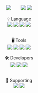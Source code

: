 <div align="center">
  <img src="http://mazassumnida.wtf/api/v2/generate_badge?boj=zxcrtf245">  
  <img src="http://mazandi.herokuapp.com/api?handle=zxcrtf245&theme=dark"/>
  <img src="https://github-readme-stats.vercel.app/api?username=Zunhokim&show_icons=true&theme=radical"</br>
</div>

<div align="center">
  </br>💡 Language</br>
  <img src="https://img.shields.io/badge/Python-3776AB?style=flat-square&logo=Python&logoColor=FFFFFF"/>
  <img src="https://img.shields.io/badge/HTML5-E34F26?style=flat-square&logo=HTML5&logoColor=FFFFFF"/>
  <img src="https://img.shields.io/badge/CSS3-1572B6?style=flat-square&logo=CSS3&logoColor=FFFFFF"/>
  <img src="https://img.shields.io/badge/JS-F7DF1E?style=flat-square&logo=JavaScript&logoColor=white">
  
  </br>🖥️ Tools</br>
  <img src="https://img.shields.io/badge/Adobe Photoshop-31A8FF?style=flat-square&logo=Adobe Photoshop&logoColor=FFFFFF"/>
  <img src="https://img.shields.io/badge/Adobe Xd-FF61F6?style=flat-square&logo=Adobe Xd&logoColor=FFFFFF"/>
  <img src="https://img.shields.io/badge/Adobe Premiere Pro-9999FF?style=flat-square&logo=Adobe Premiere Pro&logoColor=FFFFFF"/>
  <img src="https://img.shields.io/badge/Figma-F24E1E?style=flat-square&logo=Figma&logoColor=FFFFFF"/>
  
  🛠️ Developers</br>
  <img src="https://img.shields.io/badge/Intellij IDEA-000000?style=flat-square&logo=Intellij IDEA&logoColor=FFFFFF"/>
  <img src="https://img.shields.io/badge/Visual Studio Code-007ACC?style=flat-square&logo=Visual Studio Code&logoColor=FFFFFF"/>
  <img src="https://img.shields.io/badge/PyCharm-000000?style=flat-square&logo=PyCharm&logoColor=FFFFFF"/>

  </br>👊 Supporting</br>
  <img src="https://img.shields.io/badge/Scuderia Ferrari-D40000?style=flat-square&logo=Ferrari&logoColor=FFFFFF"/>
  <img src="https://img.shields.io/badge/Nike-111111?style=flat-square&logo=Nike&logoColor=FFFFFF"/>
  
</div>
